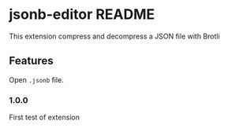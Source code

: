 # jsonb-editor README

This extension compress and decompress a JSON file with Brotli

## Features

Open `.jsonb` file.


### 1.0.0

First test of extension

